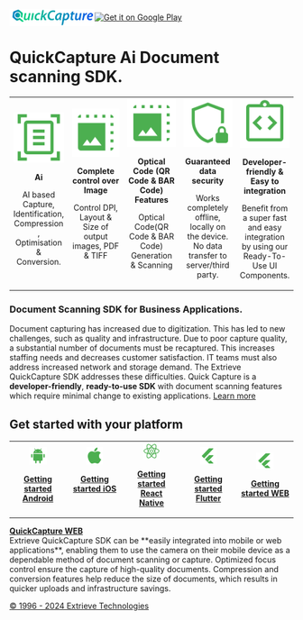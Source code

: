 <img class="img-fluid" align="center" src="https://github.com/ExtrieveTechnologies/QuickCapture/blob/main/img/QuickCapture.png?raw=true" width="30%" alt="img-verification"><a align="center" href='https://play.google.com/store/apps/details?id=com.extrieve.exScan&pcampaignid=pcampaignidMKT-Other-global-all-co-prtnr-py-PartBadge-Mar2515-1' title="Click to download android app" target="_blank" rel="noopener noreferrer"><img align="center" width="150px" alt='Get it on Google Play' src='https://play.google.com/intl/en_us/badges/static/images/badges/en_badge_web_generic.png'/></a>

# QuickCapture Ai Document scanning SDK.

<table width="100%"  style="border:0px solid white; width:100%;">
    <tr style="border: 0px;">
       <td align="center" width="20%" style="border:0px; width:20%;">
            <img src="https://github.com/ExtrieveTechnologies/QuickCapture/blob/main/img/AI_DOC.svg" alt="QuickCapture SDK Best quality"/>
            <p>
            <b>Ai</b>
            </p>
            <p>
            AI based Capture, Identification, Compression , Optimisation & Conversion.
            </p>
        </td>
        <td align="center" width="20%" style="border:0px; width:20%">
            <img src="https://github.com/ExtrieveTechnologies/QuickCapture/blob/main/img/IMG_CTRL.svg" alt="QuickCapture SDK Easy integration"/>
            <p>
            <b>Complete control over Image</b>
            </p>
            <p>
                Control DPI, Layout & Size of output images, PDF & TIFF</br></br>
            </p>
        </td>
        <td align="center" width="20%" style="border:0px; width:20%">
            <img src="https://github.com/ExtrieveTechnologies/QuickCapture/blob/main/img/IMG_CTRL.svg" alt="QuickCapture SDK Easy integration"/>
            <p>
            <b>Optical Code (QR Code & BAR Code) Features</b>
            </p>
            <p>
                Optical Code(QR Code & BAR Code) Generation & Scanning</br></br>
            </p>
        </td>
         <td align="center" width="20%" style="border:0px; width:20%">
            <img src="https://github.com/ExtrieveTechnologies/QuickCapture/blob/main/img/SECURE.svg" alt="QuickCapture SDK Guaranteed data security"/>
            <p>
            <b>Guaranteed data security</b>
            </p>
            <p>
            Works completely offline, locally on the device. No data transfer to server/third party.
            </p>
        </td>
        <td align="center" width="20%" style="border:0px; width:20%">
            <img src="https://github.com/ExtrieveTechnologies/QuickCapture/blob/main/img/DEV_FR.svg" alt="QuickCapture SDK Guaranteed data security"/>
            <p>
            <b>Developer-friendly & Easy to integration</b>
            </p>
            <p>
              Benefit from a super fast and easy integration by using our Ready-To-Use UI Components.  
            </p>
        </td>
    </tr>
</table>

### Document Scanning SDK for Business Applications.

Document capturing has increased due to digitization. This has led to new challenges, such as quality and infrastructure. Due to poor capture quality, a substantial number of documents must be recaptured. This increases staffing needs and decreases customer satisfaction. IT teams must also address increased network and storage demand. The Extrieve QuickCapture SDK addresses these difficulties. Quick Capture is a **developer-friendly**, **ready-to-use SDK** with document scanning features which require minimal change to existing applications. [Learn more](https://www.extrieve.com/mobile-document-scanning/)

## Get started with your platform

<table width="100%"  style="border:0px solid white; width:100%;">
    <tr style="border: 0px;">
        <td align="center" width="14%" style="border:0px; width:14%">
            <img width="35%" src="https://github.com/ExtrieveTechnologies/QuickCapture/blob/main/img/android_icon.svg" alt="QuickCapture SDK Getting started Android"/>
            <p>
            <b><a href="https://github.com/ExtrieveTechnologies/QuickCapture_Android" title="QuickCapture SDK documentation">Getting started Android</a></b>
            </p>
        </td>
        <td align="center" width="14%" style="border:0px; width:14%">
            <img width="35%" src="https://github.com/ExtrieveTechnologies/QuickCapture/blob/main/img/ios_icon.svg" alt="QuickCapture SDK Gettting started iOS"/>
            <p>
            <b><a href="https://github.com/ExtrieveTechnologies/QuickCapture_IOS" title="QuickCapture SDK documentation">Getting started iOS</br></br></a></b>
            </p>
        </td>
        <td align="center" width="14%" style="border:0px; width:14%">
            <img width="35%" src="https://github.com/ExtrieveTechnologies/QuickCapture/blob/main/img/react_native_icon.svg" alt="QuickCapture SDK Gettting started React Native"/>
            <p>
            <b><a href="https://www.npmjs.com/package/@extrieve_technologies/quickcapture_react_native" title="QuickCapture SDK documentation">Getting started React Native</a></b>
            </p>
        </td>
         <td align="center" width="14%" style="border:0px; width:14%">
            <img width="35%" src="https://github.com/ExtrieveTechnologies/QuickCapture/blob/main/img/flutter_icon.svg" alt="QuickCapture SDK Gettting started Flutter"/>
            <p>
            <b><a href="https://pub.dev/packages/quickcapture" title="QuickCapture SDK documentation">Getting started Flutter</a></b>
            </p>
        </td> 
         <td align="center" width="14%" style="border:0px; width:14%">
            <img width="35%" src="https://github.com/ExtrieveTechnologies/QuickCapture/blob/main/img/flutter_icon.svg" alt="QuickCapture SDK Gettting started Flutter"/>
            <p>
            <b><a href="https://github.com/ExtrieveTechnologies/QuickCapture_WEB" title="QuickCapture SDK documentation">Getting started WEB</a></b>
            </p>
        </td> 
    </tr>
</table>
 <b><a href="https://github.com/ExtrieveTechnologies/QuickCapture_WEB" title="QuickCapture SDK documentation">QuickCapture WEB</a></b>
 </br>
Extrieve QuickCapture SDK can be **easily integrated into mobile or web applications**, enabling them to use the camera on their mobile device as a dependable method of document scanning or capture. Optimized focus control ensure the capture of high-quality documents. Compression and conversion features help reduce the size of documents, which results in quicker uploads and infrastructure savings.


[© 1996 - 2024 Extrieve Technologies](https://www.extrieve.com/)
